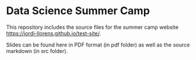 # Data Science Summer Camp

This repository includes the source files for the summer camp website https://jordi-llorens.github.io/test-site/.

Slides can be found here in PDF format (in pdf folder) as well as the source markdown (in src folder).
